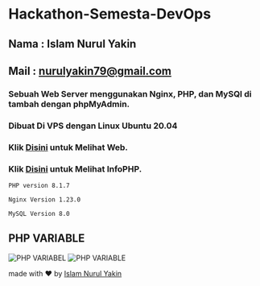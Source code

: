 # Hackathon-Semesta-DevOps
## Nama : Islam Nurul Yakin
## Mail : nurulyakin79@gmail.com
### Sebuah Web Server menggunakan Nginx, PHP, dan MySQl di tambah dengan phpMyAdmin.
### Dibuat Di VPS dengan Linux Ubuntu 20.04
### Klik [Disini](http://www.islamyakin.live/) untuk Melihat Web.
### Klik [Disini](http://www.islamyakin.live/info.php?) untuk Melihat InfoPHP.
```
PHP version 8.1.7
```
```
Nginx Version 1.23.0
```
```
MySQL Version 8.0
````
## PHP VARIABLE
![PHP VARIABEL](https://user-images.githubusercontent.com/73155834/175790665-d8b754c2-d4fe-4db4-9712-767b6a976a63.png)
![PHP VARIABLE](https://user-images.githubusercontent.com/73155834/175790673-9607b4d9-623f-488e-9903-2644c0189c3b.png)












made with ❤️ by [Islam Nurul Yakin](https://islamyakin.github.io)
